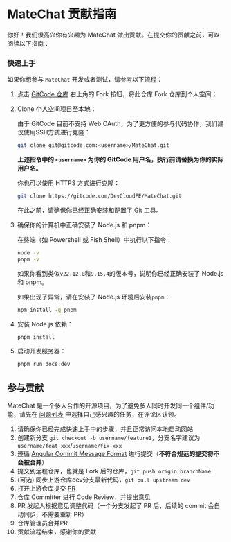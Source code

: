 # MateChat 贡献指南

你好！我们很高兴你有兴趣为 MateChat 做出贡献。在提交你的贡献之前，可以阅读以下指南：

### 快速上手

如果你想参与 `MateChat` 开发或者测试，请参考以下流程：

1. 点击 [GitCode 仓库](https://gitcode.com/DevCloudFE/MateChat.git) 右上角的 Fork 按钮，将此仓库 Fork 仓库到个人空间；
2. Clone 个人空间项目至本地：

   由于 GitCode 目前不支持 Web OAuth，为了更方便的参与代码协作，我们建议使用SSH方式进行克隆：

   ```bash
   git clone git@gitcode.com:<username>/MateChat.git
   ```

   **上述指令中的 `<username>` 为你的 GitCode 用户名，执行前请替换为你的实际用户名。**

   你也可以使用 HTTPS 方式进行克隆：

   ```bash
   git clone https://gitcode.com/DevCloudFE/MateChat.git
   ```

   在此之前，请确保你已经正确安装和配置了 Git 工具。

3. 确保你的计算机中正确安装了 Node.js 和 pnpm：

   在终端（如 Powershell 或 Fish Shell）中执行以下指令：

   ```bash
   node -v
   pnpm -v
   ```

   如果你看到类似`v22.12.0`和`9.15.4`的版本号，说明你已经正确安装了 Node.js 和 pnpm。

   如果出现了异常，请在安装了 Node.js 环境后安装`pnpm`：

   ```bash
   npm install -g pnpm
   ```

4. 安装 Node.js 依赖：

   ```bash
   pnpm install
   ```

5. 启动开发服务器：

   ```bash
   pnpm run docs:dev
   ```

## 参与贡献

MateChat 是一个多人合作的开源项目，为了避免多人同时开发同一个组件/功能，请先在 [问题列表](https://gitcode.com/DevCloudFE/MateChat/issues) 中选择自己感兴趣的任务，在评论区认领。

1. 请确保你已经完成快速上手中的步骤，并且正常访问本地启动网站
2. 创建新分支 `git checkout -b username/feature1`，分支名字建议为`username/feat-xxx`/`username/fix-xxx`
3. 遵循 [Angular Commit Message Format](https://github.com/angular/angular/blob/master/CONTRIBUTING.md#commit) 进行提交（**不符合规范的提交将不会被合并**）
4. 提交到远程仓库，也就是 Fork 后的仓库，`git push origin branchName`
5. (可选) 同步上游仓库dev分支最新代码，`git pull upstream dev`
6. 打开上游仓库提交 [PR](https://gitcode.com/DevCloudFE/MateChat/pulls)
7. 仓库 Committer 进行 Code Review，并提出意见
8. PR 发起人根据意见调整代码（一个分支发起了 PR 后，后续的 commit 会自动同步，不需要重新 PR）
9. 仓库管理员合并PR
10. 贡献流程结束，感谢你的贡献

